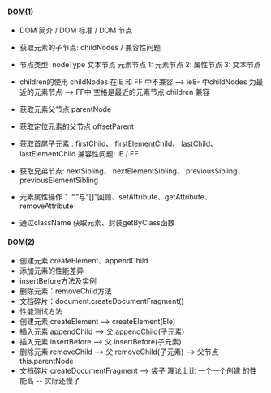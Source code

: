 #### DOM(1)
* DOM 简介 / DOM 标准 / DOM 节点
* 获取元素的子节点: childNodes / 兼容性问题
* 节点类型: nodeType 文本节点 元素节点
    1: 元素节点
    2: 属性节点
    3: 文本节点
* children的使用
    childNodes 在IE 和 FF 中不兼容
        --> ie8- 中childNodes 为最近的元素节点
        --> FF中 空格是最近的元素节点
    children 兼容

* 获取元素父节点 parentNode
* 获取定位元素的父节点 offsetParent
* 获取首尾子元素 : firstChild、 firstElementChild、 lastChild、 lastElementChild
    兼容性问题: IE / FF
* 获取兄弟节点: nextSibling、 nextElementSibling、 previousSibling、 previousElementSibling
* 元素属性操作： “.”与“[]”回顾、setAttribute、getAttribute、removeAttribute
* 通过className 获取元素、封装getByClass函数


#### DOM(2)

* 创建元素 createElement、appendChild
* 添加元素的性能差异
* insertBefore方法及实例
* 删除元素：removeChild方法
* 文档碎片：document.createDocumentFragment()
* 性能测试方法
* 创建元素 createElement    --> createElement(Ele)
* 插入元素 appendChild      --> 父.appendChild(子元素)
* 插入元素 insertBefore     --> 父.insertBefore(子元素)
* 删除元素 removeChild      --> 父.removeChild(子元素)  --> 父节点 this.parentNode
* 文档碎片 createDocumentFragment   --> 袋子 理论上比 一个一个创建 的性能高 -- 实际还慢了